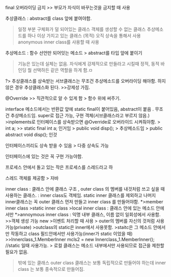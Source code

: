 <p>final 오버라이딩 금지 &gt;&gt; 부모가 자식이 바꾸는것을 금지할 때 사용</p>
<p>추상클래스 : abstract를 class 앞에 붙여야함.</p>
<blockquote>
<p>일정 부분 구체화가 덜 되어있는 클래스
객체를 생성할 수 없는 클래스
추상메소드를 하나  이상 가지고 있는 클래스
(목적)
오직 상속을 통해서 사용
anonymous inner class를 사용할 때 사용</p>
</blockquote>
<p>추상메소드  : 함수 선언만 되어잇는 메소드 &gt; abstract를 타입 앞에 붙이기</p>
<blockquote>
<p>기능은 있는데 실체는 없음.
자식에게 강제적으로 만들라고 시킬때
정적, 동적 바인딩 뭘 선택하든 같은 역할을 하게 함.ㅁ </p>
</blockquote>
<p>?&gt; 추상클래스를 상속받는 서브클래스는 무조건 추상메소드를 오버라이딩 해야함. 하지 않은 경우 추상클래스화 된다.
    &gt;&gt;강제성 가짐.</p>
<p>@Override &gt;&gt; 직관적으로 알 수 있게 함  &gt; 함수 위에 써주기.</p>
<p>interface 메소드에서는 반환값 앞에 static final이 붙어있음, abstract이 붙음 . 무조건 추상메소드임. super로 접근 가능, 구현 객체(서브클래스라고 부르지 않음.)
    &gt;inplements로 인터페이스를 상속받으면 @Override로 오버라이드 시켜줘야함.
    &gt; int a; &gt;&gt; static final int a; 인거임
    &gt; public void disp(); &gt; 추상메소드임 &gt;  public abstract void disp(); 인것</p>
<p>인터페이스끼리도 상속 받을 수 있음 &gt; 다중 상속도 가능</p>
<p>인터페이스에 있는 것은 꼭 구현 가능야함.</p>
<p>프로세스 안에서 돌고 있는 작은 프로세스를 스레드라고 하</p>
<p>스레드 객체를 제공함 &gt; 자바 </p>
<p>inner class 
    : 클래스 안에 클래스 구조 , outer class 의 멤버를 내것처럼 쓰고 싶을 때 사용하는 클래스.
    : inner class도 객체임. static inner 클래스를 제외하고 나머지 inner클래스는 꼭 outer 클래스 먼저 만들고 inner class 를 만들어야함.
    *&gt;member inner class
    &gt;static inner class
    &gt;local inner class : 클래스 안에 있는 메소드 안에서만
    *&gt;annoymous inner class : 익명 내부 클래스, 이름 없이 일회성에서 사용함. &gt;&gt;객체 생성 가능 new 
    &gt;이벤트 처리할 때 사용 
    &gt; outer의 멤버를 자신의 것처럼 사용 가능(private)
    &gt;outclass의 static은 inner에서 사용못함.
    &gt;staitc은 그 메소드 안에서만 작동하고 class 필드안에서만 사용가능(inner가 static 이었을 때)
        &gt;&gt;Innerclass_1.MemberInner mcls2 = new Innerclass_1.MemberInner(); //static 일때 사용가능.
    &gt; 로컬 클래스는 메소드 내부에서만 사용되므로 접근을 제한할 필요가 없음.</p>
<blockquote>
<p>밖에 있는 클래스 outer class 
클래스는 보통 독립적으로 만들어야 하는데 inner class 는 보통 종속적으로 만들어짐. </p>
</blockquote>